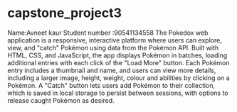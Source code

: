 # capstone_project3
Name:Avneet kaur
Student number :90541134558
The Pokedox web application is a responsive, interactive platform where users can explore, view, and "catch" Pokémon using data from the Pokémon API. Built with HTML, CSS, and JavaScript, the app displays Pokémon in batches, loading additional entries with each click of the "Load More" button. Each Pokémon entry includes a thumbnail and name, and users can view more details, including a larger image, height, weight, colour  and abilities by clicking on a Pokémon. A "Catch" button lets users add Pokémon to their collection, which is saved in local storage to persist between sessions, with options to release caught Pokémon as desired.
